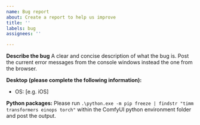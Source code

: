 ```yaml
---
name: Bug report
about: Create a report to help us improve
title: ''
labels: bug
assignees: ''

---
```


**Describe the bug**
A clear and concise description of what the bug is. Post the current error messages from the console windows instead the one from the browser.

**Desktop (please complete the following information):**
 - OS: [e.g. iOS]

**Python packages:**
Please run 
`.\python.exe -m pip freeze | findstr "timm transformers einops torch"`
within the ComfyUI python environment folder and post the output.
